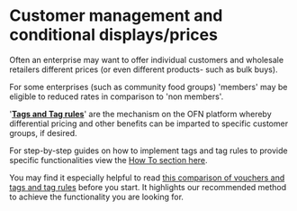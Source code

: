 # Customer management and conditional displays/prices

Often an enterprise may want to offer individual customers and wholesale retailers different prices (or even different products- such as bulk buys).

For some enterprises (such as community food groups) 'members' may be eligible to reduced rates in comparison to 'non members'.

'[**Tags and Tag rules**](tags-and-tag-rules.md)' are the mechanism on the OFN platform whereby differential pricing and other benefits can be imparted to specific customer groups, if desired.

For step-by-step guides on how to implement tags and tag rules to provide specific functionalities view the [How To section here](../../../hub-management-tips/how-tos/).

You may find it especially helpful to read [this comparison of vouchers and tags and tag rules](../../../hub-management-tips/how-tos/vouchers-v.-tags.md) before you start.  It highlights our recommended method to achieve the functionality you are looking for.

